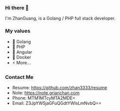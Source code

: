 ### Hi there 👋

I'm ZhanGuang, is a Golang / PHP full stack developer.

### My values

- 🔭 Golang
- 🌱 PHP
- 👯 Angular
- 🤔 Docker
- ⚡ More...

### Contact Me

- Resume: https://github.com/zhan3333/resume
- Note: https://note.grianchan.com
- Phone: MTM1MTcyMTA2MDE=
- Email: Z3JpYW5jaGFuQGdtYWlsLmNvbQ==

<!--
**zhan3333/zhan3333** is a ✨ _special_ ✨ repository because its `README.md` (this file) appears on your GitHub profile.

Here are some ideas to get you started:

- 🔭 I’m currently working on ...
- 🌱 I’m currently learning ...
- 👯 I’m looking to collaborate on ...
- 🤔 I’m looking for help with ...
- 💬 Ask me about ...
- 📫 How to reach me: ...
- 😄 Pronouns: ...
- ⚡ Fun fact: ...
-->
